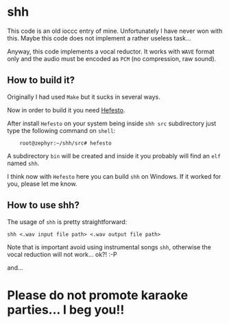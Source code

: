 # shh

This code is an old ioccc entry of mine. Unfortunately I have never won with this.
Maybe this code does not implement a rather useless task...

Anyway, this code implements a vocal reductor. It works with ``WAVE`` format only and
the audio must be encoded as ``PCM`` (no compression, raw sound).

## How to build it?

Originally I had used ``Make`` but it sucks in several ways.

Now in order to build it you need [Hefesto](https://github.com/rafael-santiago/hefesto.git).

After install ``Hefesto`` on your system being inside ``shh src`` subdirectory just type
the following command on ``shell``:

        root@zephyr:~/shh/src# hefesto

A subdirectory ``bin`` will be created and inside it you probably will find an ``elf``
named ``shh``.

I think now with ``Hefesto`` here you can build ``shh`` on Windows. If it worked for you,
please let me know.

## How to use shh?

The usage of ``shh`` is pretty straightforward:

``shh <.wav input file path> <.wav output file path>``

Note that is important avoid using instrumental songs ``shh``, otherwise the vocal reduction
will not work... ok?! :-P

and...

# Please do not promote karaoke parties... I beg you!!
